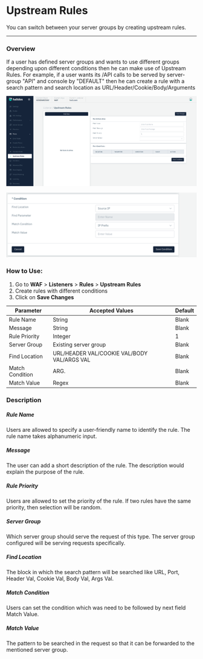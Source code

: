 # Upstream Rules 
You can switch between your server groups by creating upstream rules.

---

### Overview 

If a user has defined server groups and wants to use different groups depending upon different conditions then he can make use of Upstream Rules. For example, if a user wants its /API calls to be served by server-group "API" and console by "DEFAULT" then he can create a rule with a search pattern and search location as URL/Header/Cookie/Body/Arguments

![upstream rules](/img/waf/v2/upstream.png)


![upstream rules](/img/waf/v2/upstream1.png)

### How to Use:
1. Go to **WAF** > **Listeners** > **Rules** > **Upstream Rules**
2. Create rules with different conditions
3. Click on **Save Changes**

| Parameter | Accepted Values | Default
| ----------- | ----------- |--------- |
| Rule Name|String|Blank
Message|String|Blank
Rule Priority|Integer|1
Server Group|Existing server group|Blank
Find Location|URL/HEADER VAL/COOKIE VAL/BODY VAL/ARGS VAL|Blank
Match Condition|ARG.|Blank
Match Value|Regex|Blank

### Description
##### **Rule Name**

Users are allowed to specify a user-friendly name to identify the rule. The rule name takes alphanumeric input.

##### **Message**

The user can add a short description of the rule. The description would explain the purpose of the rule.

##### **Rule Priority** 

Users are allowed to set the priority of the rule. If two rules have the same priority, then selection will be random.

##### **Server Group**

Which server group should serve the request of this type. The server group configured will be serving requests specifically.

##### **Find Location** 

The block in which the search pattern will be searched like URL, Port, Header Val, Cookie Val, Body Val, Args Val.

##### **Match Condition**

Users can set the condition which was need to be followed by next field Match Value.

##### **Match Value**

The pattern to be searched in the request so that it can be forwarded to the mentioned server group.
